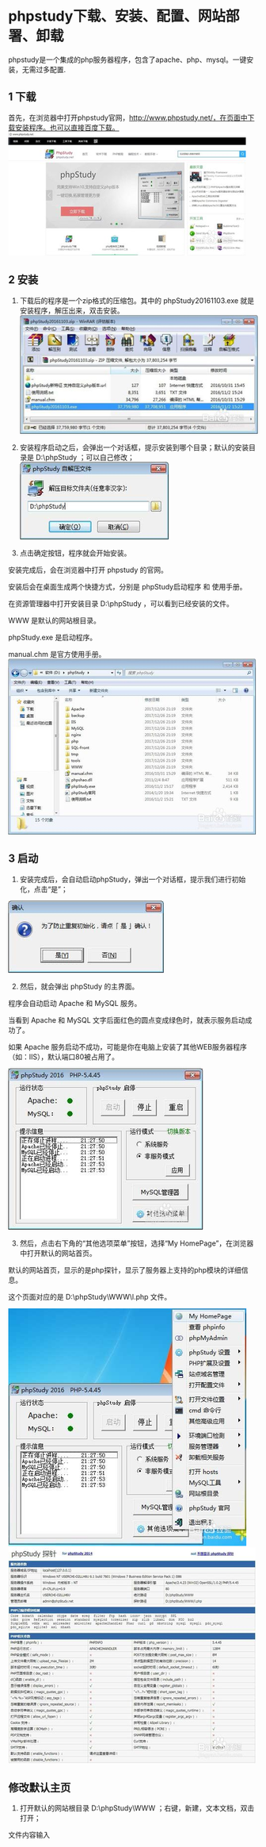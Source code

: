 
# phpstudy下载、安装、配置、网站部署、卸载
phpstudy是一个集成的php服务器程序，包含了apache、php、mysql。一键安装，无需过多配置.


## 1 下载
首先，在浏览器中打开phpstudy官网，http://www.phpstudy.net/，在页面中下载安装程序。也可以直接百度下载。
![phpstudy下载](./img/phpstudy/load.jpg)

## 2 安装
1. 下载后的程序是一个zip格式的压缩包。其中的 phpStudy20161103.exe 就是安装程序，解压出来，双击安装。
![phpstudy安装包](./img/phpstudy/zip.jpg)
2. 安装程序启动之后，会弹出一个对话框，提示安装到哪个目录；默认的安装目录是 D:\phpStudy ；可以自己修改；
![phpstudy安装](./img/phpstudy/install.jpg)

3. 点击确定按钮，程序就会开始安装。

安装完成后，会在浏览器中打开 phpstudy 的官网。

安装后会在桌面生成两个快捷方式，分别是 phpStudy启动程序 和 使用手册。

在资源管理器中打开安装目录 D:\phpStudy ，可以看到已经安装的文件。

WWW 是默认的网站根目录。

phpStudy.exe 是启动程序。

manual.chm 是官方使用手册。
![phpstudy目录](./img/phpstudy/dir.jpg)

## 3 启动
1. 安装完成后，会自动启动phpStudy，弹出一个对话框，提示我们进行初始化，点击“是”；

![确定按钮](./img/phpstudy/confirm.jpg)

2. 然后，就会弹出 phpStudy 的主界面。

程序会自动启动 Apache 和 MySQL 服务。

当看到 Apache 和 MySQL 文字后面红色的圆点变成绿色时，就表示服务启动成功了。

如果 Apache 服务启动不成功，可能是你在电脑上安装了其他WEB服务器程序（如：IIS），默认端口80被占用了。

![界面](./img/phpstudy/ui.jpg)

3. 然后，点击右下角的“其他选项菜单”按钮，选择“My HomePage”，在浏览器中打开默认的网站首页。

默认的网站首页，显示的是php探针，显示了服务器上支持的php模块的详细信息。

这个页面对应的是 D:\phpStudy\WWW\l.php 文件。

![ ](./img/phpstudy/tools.jpg)
![ ](./img/phpstudy/tools2.jpg)

## 修改默认主页
1. 打开默认的网站根目录 D:\phpStudy\WWW ；右键，新建，文本文档，双击打开；

文件内容输入

<?php

    echo "你好！";

文件，另存为；

在弹出的对话框中输入文件名 index.php ，文件类型选择“所有文件”；点击保存。

2. 在 phpStudy 主界面，点击右下角的“其他选项菜单”按钮，选择“My HomePage”，就可以看到打开的浏览器中显示了刚才新建的 index.php 文件内容“你好”；

接下来，你就可以修改index.php文件的内容，进行php代码的编写来学习php语言。



## 卸载
1. 打开任务管理器，结束以下3个任务

 - MySql.exe

 - httpd.exe

 - httpd.exe

2. 删除目录 D:\phpStudy

这样就卸载成功了！

注意卸载前，备份www目录下有用的网站文件。
https://jingyan.baidu.com/article/335530dafae53519ca41c37a.html
